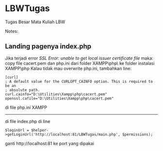 # LBWTugas
Tugas Besar Mata Kuliah LBW

Notes:

Landing pagenya index.php
-----------------------------------------------------

Jika terjadi error *SSL Error: unable to get local issuer certificate file* maka: copy file cacert.pem dan php.ini dari folder XAMPP\php\ ke folder instalasi XAMPP\php Kalau tidak mau overwrite php.ini, tambahkan line:

    [curl]
    ; A default value for the CURLOPT_CAINFO option. This is required to be an
    ; absolute path.
    curl.cainfo="D:\Utilities\Xampp\php\cacert.pem"
    openssl.cafile="D:\Utilities\Xampp\php\cacert.pem"

di file php.ini XAMPP

-----------------------------------------------------

di file index.php di line 

    $loginUrl = $helper->getLoginUrl('http://localhost:81/LBWTugas/main.php', $permissions);

ganti http://localhost:81 ke port yang dipakai


